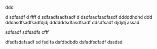 ddd

d
sdfsadf
d
ffff
d
sdfsadfsadfsadf
d
dsdfsadfsadfasdf
dddddhdhd
ddd
dddasdfsadfsadfdjdj
ddddddsdfasdfsadf
ddsdfsadf
djdjdj
assad

sdfsadf
sdfsadfs
cfff

dfsdfsdafsadf
sd
fsd
fa
dsfdbdbdb
dsfadfsdfadf
dssdsd
